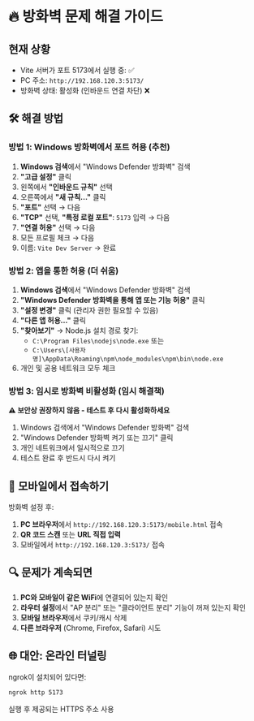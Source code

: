 # 🔥 방화벽 문제 해결 가이드

## 현재 상황
- Vite 서버가 포트 5173에서 실행 중: ✅
- PC 주소: `http://192.168.120.3:5173/`
- 방화벽 상태: 활성화 (인바운드 연결 차단) ❌

## 🛠️ 해결 방법

### 방법 1: Windows 방화벽에서 포트 허용 (추천)

1. **Windows 검색**에서 "Windows Defender 방화벽" 검색
2. **"고급 설정"** 클릭
3. 왼쪽에서 **"인바운드 규칙"** 선택
4. 오른쪽에서 **"새 규칙..."** 클릭
5. **"포트"** 선택 → 다음
6. **"TCP"** 선택, **"특정 로컬 포트"**: `5173` 입력 → 다음
7. **"연결 허용"** 선택 → 다음
8. 모든 프로필 체크 → 다음
9. 이름: `Vite Dev Server` → 완료

### 방법 2: 앱을 통한 허용 (더 쉬움)

1. **Windows 검색**에서 "Windows Defender 방화벽" 검색
2. **"Windows Defender 방화벽을 통해 앱 또는 기능 허용"** 클릭
3. **"설정 변경"** 클릭 (관리자 권한 필요할 수 있음)
4. **"다른 앱 허용..."** 클릭
5. **"찾아보기"** → Node.js 설치 경로 찾기:
   - `C:\Program Files\nodejs\node.exe` 또는
   - `C:\Users\[사용자명]\AppData\Roaming\npm\node_modules\npm\bin\node.exe`
6. 개인 및 공용 네트워크 모두 체크

### 방법 3: 임시로 방화벽 비활성화 (임시 해결책)

**⚠️ 보안상 권장하지 않음 - 테스트 후 다시 활성화하세요**

1. Windows 검색에서 "Windows Defender 방화벽" 검색
2. "Windows Defender 방화벽 켜기 또는 끄기" 클릭
3. 개인 네트워크에서 일시적으로 끄기
4. 테스트 완료 후 반드시 다시 켜기

## 📱 모바일에서 접속하기

방화벽 설정 후:

1. **PC 브라우저**에서 `http://192.168.120.3:5173/mobile.html` 접속
2. **QR 코드 스캔** 또는 **URL 직접 입력**
3. 모바일에서 `http://192.168.120.3:5173/` 접속

## 🔍 문제가 계속되면

1. **PC와 모바일이 같은 WiFi**에 연결되어 있는지 확인
2. **라우터 설정**에서 "AP 분리" 또는 "클라이언트 분리" 기능이 꺼져 있는지 확인
3. **모바일 브라우저**에서 쿠키/캐시 삭제
4. **다른 브라우저** (Chrome, Firefox, Safari) 시도

## 🌐 대안: 온라인 터널링

ngrok이 설치되어 있다면:
```bash
ngrok http 5173
```
실행 후 제공되는 HTTPS 주소 사용
